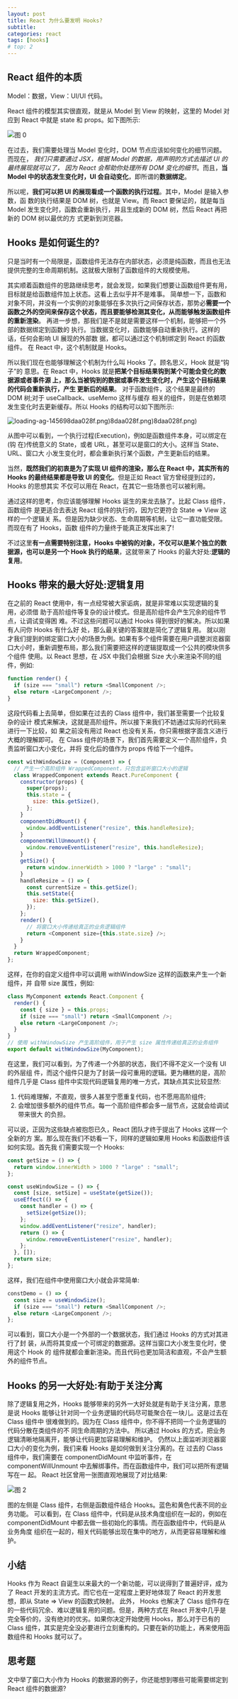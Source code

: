 ```yaml
---
layout: post
title: React 为什么要发明 Hooks?
subtitle:
categories: react
tags: [hooks]
# top: 2
---
```


## React 组件的本质

Model：数据，View：UI/UI 代码。

React 组件的模型其实很直观，就是从 Model 到 View 的映射，这里的 Model 对应到 React 中就是 state 和 props。如下图所示:

![图 0](/assets/images/react/f5e5a89b5e3a846052ec350813a9af6b748d3374ef1ee61980296658012cb145.png)

在过去，我们需要处理当 Model 变化时，DOM 节点应该如何变化的细节问题。而现在， _我们只需要通过 JSX，根据 Model 的数据，用声明的方式去描述 UI 的最终展现就可以了， 因为 React 会帮助你处理所有 DOM 变化的细节_。而且，**当 Model 中的状态发生变化时，UI 会自动变化**，即所谓的**数据绑定**。

所以呢，**我们可以把 UI 的展现看成一个函数的执行过程**。其中，Model 是输入参数，函 数的执行结果是 DOM 树，也就是 View。而 React 要保证的，就是每当 Model 发生变化时，函数会重新执行，并且生成新的 DOM 树，然后 React 再把新的 DOM 树以最优的方 式更新到浏览器。

## Hooks 是如何诞生的?

只是当时有一个局限是，函数组件无法存在内部状态，必须是纯函数，而且也无法提供完整的生命周期机制。这就极大限制了函数组件的大规模使用。

其实顺着函数组件的思路继续思考，就会发现，如果我们想要让函数组件更有用，目标就是给函数组件加上状态。这看上去似乎并不是难事。
简单想一下，函数和对象不同，并没有一个实例的对象能够在多次执行之间保存状态，那势必**需要一个函数之外的空间来保存这个状态，而且要能够检测其变化，从而能够触发函数组件的重新渲染**。
再进一步想，那我们是不是就是需要这样一个机制，能够把一个外部的数据绑定到函数的 执行。当数据变化时，函数能够自动重新执行。这样的话，任何会影响 UI 展现的外部数 据，都可以通过这个机制绑定到 React 的函数组件。
在 React 中，这个机制就是 Hooks。

所以我们现在也能够理解这个机制为什么叫 Hooks 了。顾名思义，Hook 就是“钩子”的 意思。在 React 中，Hooks 就是**把某个目标结果钩到某个可能会变化的数据源或者事件源 上，那么当被钩到的数据或事件发生变化时，产生这个目标结果的代码会重新执行，产生 更新后的结果**。
对于函数组件，这个结果是最终的 DOM 树;对于 useCallback、useMemo 这样与缓存 相关的组件，则是在依赖项发生变化时去更新缓存。所以 Hooks 的结构可以如下图所示:

![loading-ag-14569](/assets/images/react/02610b98ff9c933621f646c07ed0586eff5b90058821486fac526ad58daa028f.png)8daa028f.png)8daa028f.png)8daa028f.png)

从图中可以看到，一个执行过程(Execution)，例如是函数组件本身，可以绑定在(钩 在)传统意义的 State，或者 URL，甚至可以是窗口的大小。这样当 State、URL、窗口大 小发生变化时，都会重新执行某个函数，产生更新后的结果。

当然，**既然我们的初衷是为了实现 UI 组件的渲染，那么在 React 中，其实所有的 Hooks 的最终结果都是导致 UI 的变化**。但是正如 React 官方曾经提到过的，Hooks 的思想其实 不仅可以用在 React，在其它一些场景也可以被利用。

通过这样的思考，你应该能够理解 Hooks 诞生的来龙去脉了。比起 Class 组件，函数组件 是更适合去表达 React 组件的执行的，因为它更符合 State => View 这样的一个逻辑关 系。但是因为缺少状态、生命周期等机制，让它一直功能受限。而现在有了 Hooks，函数 组件的力量终于能真正发挥出来了!

不过这里**有一点需要特别注意，Hooks 中被钩的对象，不仅可以是某个独立的数据源，也可以是另一个 Hook 执行的结果**，这就带来了 Hooks 的最大好处:**逻辑的复用**。

## Hooks 带来的最大好处:逻辑复用

在之前的 React 使用中，有一点经常被大家诟病，就是非常难以实现逻辑的复用，必须借 助于高阶组件等复杂的设计模式。但是高阶组件会产生冗余的组件节点，让调试变得困 难。不过这些问题可以通过 Hooks 得到很好的解决。所以如果有人问你 Hooks 有什么好 处，那么最关键的答案就是简化了逻辑复用。
就以刚才我们提到的绑定窗口大小的场景为例。如果有多个组件需要在用户调整浏览器窗 口大小时，重新调整布局，那么我们需要把这样的逻辑提取成一个公共的模块供多个组件 使用。以 React 思想，在 JSX 中我们会根据 Size 大小来渲染不同的组件，例如:

```javascript
function render() {
  if (size === "small") return <SmallComponent />;
  else return <LargeComponent />;
}
```

这段代码看上去简单，但如果在过去的 Class 组件中，我们甚至需要一个比较复杂的设计 模式来解决，这就是高阶组件。所以接下来我们不妨通过实际的代码来进行一下比较，如 果之前没有用过 React 也没有关系，你只需根据字面含义进行大概的理解即可。
在 Class 组件的场景下，我们首先需要定义一个高阶组件，负责监听窗口大小变化，并将 变化后的值作为 props 传给下一个组件。

```javascript
const withWindowSize = (Component) => {
  // 产生一个高阶组件 WrappedComponent，只包含监听窗口大小的逻辑
  class WrappedComponent extends React.PureComponent {
    constructor(props) {
      super(props);
      this.state = {
        size: this.getSize(),
      };
    }
    componentDidMount() {
      window.addEventListener("resize", this.handleResize);
    }
    componentWillUnmount() {
      window.removeEventListener("resize", this.handleResize);
    }
    getSize() {
      return window.innerWidth > 1000 ? "large" : "small";
    }
    handleResize = () => {
      const currentSize = this.getSize();
      this.setState({
        size: this.getSize(),
      });
    };
    render() {
      // 将窗口大小传递给真正的业务逻辑组件
      return <Component size={this.state.size} />;
    }
  }
  return WrappedComponent;
};
```

这样，在你的自定义组件中可以调用 withWindowSize 这样的函数来产生一个新组件，并 自带 size 属性，例如:

```javascript
class MyComponent extends React.Component {
  render() {
    const { size } = this.props;
    if (size === "small") return <SmallComponent />;
    else return <LargeComponent />;
  }
}
// 使用 withWindowSize 产生高阶组件，用于产生 size 属性传递给真正的业务组件
export default withWindowSize(MyComponent);
```

在这里，我们可以看到，为了传递一个外部的状态，我们不得不定义一个没有 UI 的外层组 件，而这个组件只是为了封装一段可重用的逻辑。更为糟糕的是，高阶组件几乎是 Class 组件中实现代码逻辑复用的唯一方式，其缺点其实比较显然:

1. 代码难理解，不直观，很多人甚至宁愿重复代码，也不愿用高阶组件;
2. 会增加很多额外的组件节点。每一个高阶组件都会多一层节点，这就会给调试带来很大 的负担。

可以说，正因为这些缺点被抱怨已久，React 团队才终于提出了 Hooks 这样一个全新的方 案。那么现在我们不妨看一下，同样的逻辑如果用 Hooks 和函数组件该如何实现。首先我 们需要实现一个 Hooks:

```javascript
const getSize = () => {
  return window.innerWidth > 1000 ? "large" : "small";
};

const useWindowSize = () => {
  const [size, setSize] = useState(getSize());
  useEffect(() => {
    const handler = () => {
      setSize(getSize());
    };
    window.addEventListener("resize", handler);
    return () => {
      window.removeEventListener("resize", handler);
    };
  }, []);
  return size;
};
```

这样，我们在组件中使用窗口大小就会非常简单:

```javascript
constDemo = () => {
  const size = useWindowSize();
  if (size === "small") return <SmallComponent />;
  else return <LargeComponent />;
};
```

可以看到，窗口大小是一个外部的一个数据状态，我们通过 Hooks 的方式对其进行了封 装，从而将其变成一个可绑定的数据源。这样当窗口大小发生变化时，使用这个 Hook 的 组件就都会重新渲染。而且代码也更加简洁和直观，不会产生额外的组件节点。

## Hooks 的另一大好处:有助于关注分离

除了逻辑复用之外，Hooks 能够带来的另外一大好处就是有助于关注分离，意思是说 Hooks 能够让针对同一个业务逻辑的代码尽可能聚合在一块儿。这是过去在 Class 组件中 很难做到的。因为在 Class 组件中，你不得不把同一个业务逻辑的代码分散在类组件的不 同生命周期的方法中。
所以通过 Hooks 的方式，把业务逻辑清晰地隔离开，能够让代码更加容易理解和维护。
仍然以上面监听浏览器窗口大小的变化为例，我们来看 Hooks 是如何做到关注分离的。在 过去的 Class 组件中，我们需要在 componentDidMount 中监听事件，在 componentWillUnmount 中去解绑事件。而在函数组件中，我们可以把所有逻辑写在一 起。
React 社区曾用一张图直观地展现了对比结果:

![图 2](/assets/images/react/9b85baf9d2c001646447bfe9131909d9944a9e180d857904e1e16b02ed61b20c.png)

图的左侧是 Class 组件，右侧是函数组件结合 Hooks。蓝色和黄色代表不同的业务功能。 可以看到，在 Class 组件中，代码是从技术角度组织在一起的，例如在 componentDidMount 中都去做一些初始化的事情。而在函数组件中，代码是从业务角度 组织在一起的，相关代码能够出现在集中的地方，从而更容易理解和维护。

## 小结

Hooks 作为 React 自诞生以来最大的一个新功能，可以说得到了普遍好评，成为了 React 开发的主流方式。而它也在一定程度上更好地体现了 React 的开发思想，即从 State => View 的函数式映射。
此外， Hooks 也解决了 Class 组件存在的一些代码冗余、难以逻辑复用的问题。但是，两种方式在 React 开发中几乎是完全等价的，没有绝对的优劣。如果你决定开始使用 Hooks，那么对于已有的 Class 组件，其实是完全没必要进行立刻重构的。只要在新的功能上，再来使用函数组件和 Hooks 就可以了。

## 思考题

文中举了窗口大小作为 Hooks 的数据源的例子，你还能想到哪些可能需要绑定到 React 组件的数据源?
